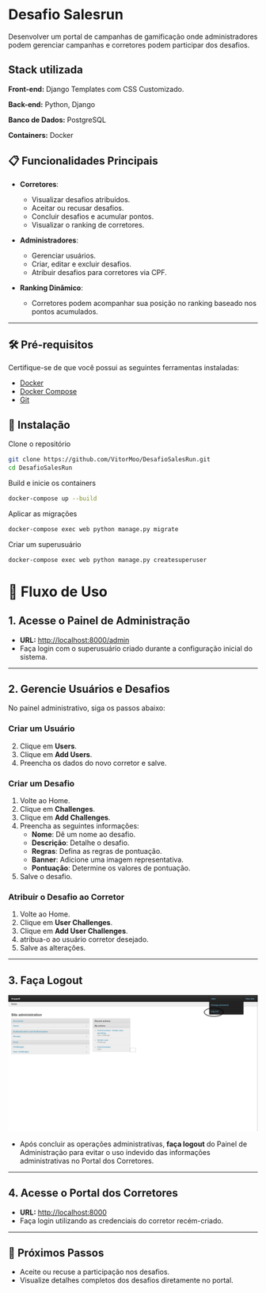 
# Desafio Salesrun

Desenvolver um portal de campanhas de gamificação onde administradores podem gerenciar campanhas e corretores podem participar dos desafios.

## Stack utilizada

**Front-end:** Django Templates com CSS Customizado.

**Back-end:** Python, Django

**Banco de Dados:** PostgreSQL

**Containers:** Docker

## 📋 Funcionalidades Principais

- **Corretores**:
  - Visualizar desafios atribuídos.
  - Aceitar ou recusar desafios.
  - Concluir desafios e acumular pontos.
  - Visualizar o ranking de corretores.

- **Administradores**:
  - Gerenciar usuários.
  - Criar, editar e excluir desafios.
  - Atribuir desafios para corretores via CPF.

- **Ranking Dinâmico**:
  - Corretores podem acompanhar sua posição no ranking baseado nos pontos acumulados.

---

## 🛠️ Pré-requisitos

Certifique-se de que você possui as seguintes ferramentas instaladas:

- [Docker](https://www.docker.com/)
- [Docker Compose](https://docs.docker.com/compose/)
- [Git](https://git-scm.com/)


## 🚀 Instalação

Clone o repositório
```bash
git clone https://github.com/VitorMoo/DesafioSalesRun.git
cd DesafioSalesRun
```

Build e inicie os containers
```bash
docker-compose up --build
```

Aplicar as migrações
```bash
docker-compose exec web python manage.py migrate
```

Criar um superusuário
```bash
docker-compose exec web python manage.py createsuperuser
```


    
# 📘 Fluxo de Uso

## 1. Acesse o Painel de Administração
- **URL:** [http://localhost:8000/admin](http://localhost:8000/admin)
- Faça login com o superusuário criado durante a configuração inicial do sistema.

---

## 2. Gerencie Usuários e Desafios
No painel administrativo, siga os passos abaixo:

### Criar um Usuário
2. Clique em **Users**.
1. Clique em **Add Users**.
3. Preencha os dados do novo corretor e salve.

### Criar um Desafio
1. Volte ao Home.
2. Clique em **Challenges**.
3. Clique em **Add Challenges**.
4. Preencha as seguintes informações:
   - **Nome**: Dê um nome ao desafio.
   - **Descrição**: Detalhe o desafio.
   - **Regras**: Defina as regras de pontuação.
   - **Banner**: Adicione uma imagem representativa.
   - **Pontuação**: Determine os valores de pontuação.
5. Salve o desafio.

### Atribuir o Desafio ao Corretor
1. Volte ao Home.
2. Clique em **User Challenges**.
3. Clique em **Add User Challenges**.
4. atribua-o ao usuário corretor desejado.
3. Salve as alterações.

---

## 3. Faça Logout
![App Screenshot](static/images/LOGOUT.png)
- Após concluir as operações administrativas, **faça logout** do Painel de Administração para evitar o uso indevido das informações administrativas no Portal dos Corretores.

---

## 4. Acesse o Portal dos Corretores
- **URL:** [http://localhost:8000](http://localhost:8000)
- Faça login utilizando as credenciais do corretor recém-criado.

---

## 🚀 Próximos Passos
- Aceite ou recuse a participação nos desafios.
- Visualize detalhes completos dos desafios diretamente no portal.


